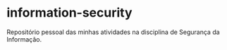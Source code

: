 # information-security
Repositório pessoal das minhas atividades na disciplina de Segurança da Informação.
